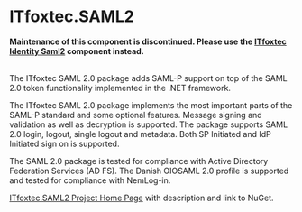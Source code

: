 # ITfoxtec.SAML2

<strong>
Maintenance of this component is discontinued. Please use the <a href="https://itfoxtec.com/identitysaml2">ITfoxtec Identity Saml2</a> component instead.
</strong>
<br /><br />

The ITfoxtec SAML 2.0 package adds SAML-P support on top of the SAML 2.0 token functionality implemented in the .NET framework.

The ITfoxtec SAML 2.0 package implements the most important parts of the SAML-P standard and some optional features. Message signing and validation as well as decryption is supported. The package supports SAML 2.0 login, logout, single logout and metadata. Both SP Initiated and IdP Initiated sign on is supported. 

The SAML 2.0 package is tested for compliance with Active Directory Federation Services (AD FS). 
The Danish OIOSAML 2.0 profile is supported and tested for compliance with NemLog-in. 

<a href="https://itfoxtec.com/Saml2">ITfoxtec.SAML2 Project Home Page</a> with description and link to NuGet.
